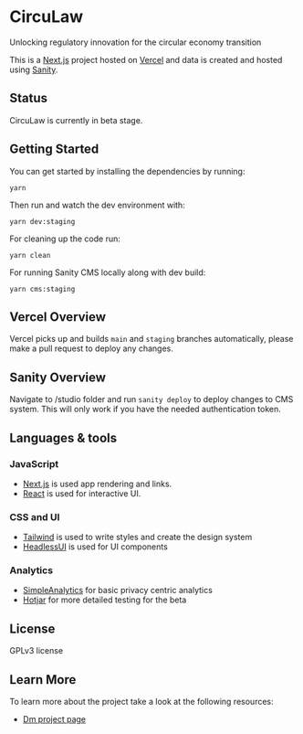 # CircuLaw

Unlocking regulatory innovation for the circular economy transition

This is a [Next.js](https://nextjs.org/) project hosted on [Vercel](https://vercel.com) and data is created and hosted using [Sanity](https://www.sanity.io/).

## Status

CircuLaw is currently in beta stage. 

## Getting Started

You can get started by installing the dependencies by running:

```
yarn
```

Then run and watch the dev environment with:

```
yarn dev:staging
```

For cleaning up the code run:

```
yarn clean
```

For running Sanity CMS locally along with dev build:

```
yarn cms:staging
```

## Vercel Overview

Vercel picks up and builds `main` and `staging` branches automatically, please make a pull request to deploy any changes.

## Sanity Overview

Navigate to /studio folder and run `sanity deploy` to deploy changes to CMS system. This will only work if you have the needed authentication token.


## Languages & tools

### JavaScript

- [Next.js](https://nextjs.org) is used app rendering and links.
- [React](http://facebook.github.io/react) is used for interactive UI.

### CSS and UI

- [Tailwind](https://tailwindui.com/) is used to write styles and create the design system
- [HeadlessUI](https://headlessui.com/) is used for UI components

### Analytics

- [SimpleAnalytics](https://www.simpleanalytics.com/) for basic privacy centric analytics
- [Hotjar](https://www.hotjar.com/) for more detailed testing for the beta

## License

GPLv3 license

## Learn More

To learn more about the project take a look at the following resources:

- [Dm project page](https://darkmatterlabs.org/CircuLaw)
